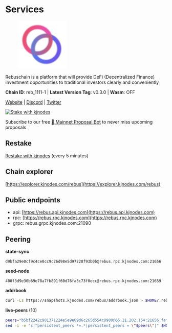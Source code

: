 # Services

<figure><img src="https://raw.githubusercontent.com/kj89/cosmos-images/main/logos/rebus.png" width="150" alt=""><figcaption></figcaption></figure>

Rebuschain is a platform that will provide DeFi (Decentralized Finance)  investment opportunities to traditional investors clearly and conveniently

**Chain ID**: reb_1111-1 | **Latest Version Tag**: v0.3.0 | **Wasm**: OFF

[Website](https://www.rebuschain.com) | [Discord](https://discord.gg/rebuschain) | [Twitter](https://twitter.com/RebusChain)

[![Stake with kjnodes](https://i.ibb.co/cr44Q8j/button-stake-with-kjnodes.png)](https://restake.app/rebus/rebusvaloper1vndzy8y55ylgpmmsc34uy8rm6kqlml6ffs9lrv)

Subscribe to our free [🤖 Mainnet Proposal Bot](https://t.me/kjnodes_proposal_bot) to never miss upcoming proposals

## Restake

[Restake with kjnodes](https://restake.app/rebus/rebusvaloper1vndzy8y55ylgpmmsc34uy8rm6kqlml6ffs9lrv) (every 5 minutes)
## Chain explorer
[https://explorer.kjnodes.com/rebus](https://explorer.kjnodes.com/rebus)

## Public endpoints

* api: [https://rebus.api.kjnodes.com](https://rebus.api.kjnodes.com)
* rpc: [https://rebus.rpc.kjnodes.com](https://rebus.rpc.kjnodes.com)
* grpc: rebus.grpc.kjnodes.com:21090

## Peering

**state-sync**

```text
d9bfa29e0cf9c4ce0cc9c26d98e5d97228f93b0b@rebus.rpc.kjnodes.com:21656
```

**seed-node**

```text
400f3d9e30b69e78a7fb891f60d76fa3c73f0ecc@rebus.rpc.kjnodes.com:21659
```

**addrbook**
```bash
curl -Ls https://snapshots.kjnodes.com/rebus/addrbook.json > $HOME/.rebusd/config/addrbook.json
```

**live-peers** (10)
```bash
peers="b5bf2242c981371224e5e9e89d6c265d554c8989@65.21.202.154:21656,faf349e185255c4aa2786da4f8ac70ea13849db0@169.155.45.128:26656,89757803f40da51678451735445ad40d5b15e059@169.155.44.106:26656,ff7621be29e39e9fdf07f2501e1a217201ca29ee@213.239.207.175:39656,6712c72792a0753a4e8d9fae298f50b92892194c@23.175.49.98:10656,e772ebf24c2fda82456812050fee31e19c9455fc@65.109.122.105:61456,e6f1684ed8ed5c586b188bf7088026da4ffdaff6@134.65.193.78:26656,1fcb45323f9045707c0c344a60d7cb906008cfaf@65.109.80.176:26656,d9bfa29e0cf9c4ce0cc9c26d98e5d97228f93b0b@65.109.88.38:21656,3e319c765b7b48d518a2e3218efc317234b81681@142.132.159.188:26656"
sed -i -e "s|^persistent_peers *=.*|persistent_peers = \"$peers\"|" $HOME/.rebusd/config/config.toml
```
